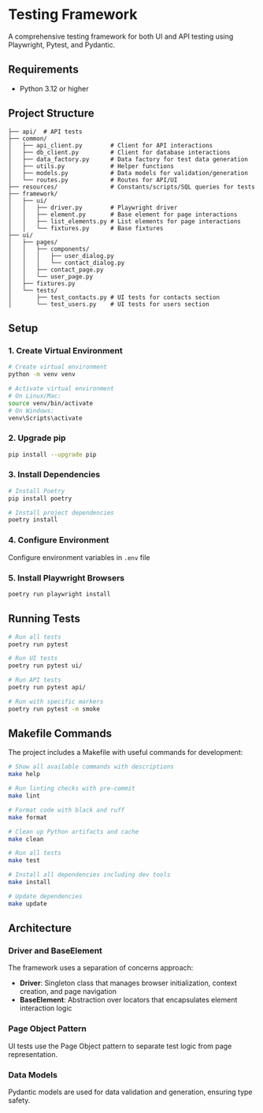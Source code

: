 # Testing Framework

A comprehensive testing framework for both UI and API testing using Playwright, Pytest, and Pydantic.

## Requirements

- Python 3.12 or higher

## Project Structure

```
├── api/  # API tests
├── common/
│   ├── api_client.py        # Client for API interactions
│   ├── db_client.py         # Client for database interactions
│   ├── data_factory.py      # Data factory for test data generation
│   ├── utils.py             # Helper functions
│   ├── models.py            # Data models for validation/generation
│   └── routes.py            # Routes for API/UI
├── resources/               # Constants/scripts/SQL queries for tests
├── framework/
│   ├── ui/
│   │   ├── driver.py        # Playwright driver
│   │   ├── element.py       # Base element for page interactions
│   │   ├── list_elements.py # List elements for page interactions
│   │   └── fixtures.py      # Base fixtures
├── ui/
│   ├── pages/
│   │   ├── components/
│   │   │   ├── user_dialog.py
│   │   │   └── contact_dialog.py
│   │   ├── contact_page.py
│   │   └── user_page.py
│   ├── fixtures.py
│   └── tests/
│       ├── test_contacts.py # UI tests for contacts section
│       └── test_users.py    # UI tests for users section
```

## Setup

### 1. Create Virtual Environment

```bash
# Create virtual environment
python -m venv venv

# Activate virtual environment
# On Linux/Mac:
source venv/bin/activate
# On Windows:
venv\Scripts\activate
```

### 2. Upgrade pip

```bash
pip install --upgrade pip
```

### 3. Install Dependencies

```bash
# Install Poetry
pip install poetry

# Install project dependencies
poetry install
```

### 4. Configure Environment

Configure environment variables in `.env` file

### 5. Install Playwright Browsers

```bash
poetry run playwright install
```

## Running Tests

```bash
# Run all tests
poetry run pytest

# Run UI tests
poetry run pytest ui/

# Run API tests
poetry run pytest api/

# Run with specific markers
poetry run pytest -m smoke
```

## Makefile Commands

The project includes a Makefile with useful commands for development:

```bash
# Show all available commands with descriptions
make help

# Run linting checks with pre-commit
make lint

# Format code with black and ruff
make format

# Clean up Python artifacts and cache
make clean

# Run all tests
make test

# Install all dependencies including dev tools
make install

# Update dependencies
make update
```

## Architecture

### Driver and BaseElement

The framework uses a separation of concerns approach:

- **Driver**: Singleton class that manages browser initialization, context creation, and page navigation
- **BaseElement**: Abstraction over locators that encapsulates element interaction logic

### Page Object Pattern

UI tests use the Page Object pattern to separate test logic from page representation.

### Data Models

Pydantic models are used for data validation and generation, ensuring type safety.
